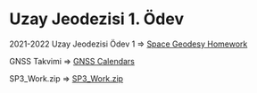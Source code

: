 # Uzay Jeodezisi 1. Ödev

2021-2022 Uzay Jeodezisi Ödev 1 => [Space Geodesy Homework](https://drive.google.com/file/d/17rGmm6efs70VvQjzjc2MY-oz84LC5A3m/view)

GNSS Takvimi => [GNSS Calendars](https://orhankurt.jimdofree.com/software-products/gnss-calendars/)

SP3_Work.zip => [SP3_Work.zip](https://drive.google.com/file/d/1eNygUN-YTQiqysdUDcUrsFwKhRwYtB4R/view)


